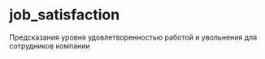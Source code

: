 # job_satisfaction
Предсказания уровня удовлетворенностью работой и увольнения для сотрудников компании 
